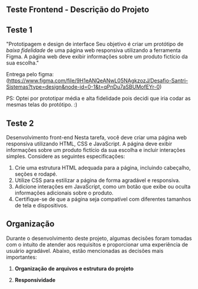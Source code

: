 ## Teste Frontend - Descrição do Projeto

## Teste 1
"Prototipagem e design de interface Seu objetivo é criar um protótipo de *baixa fidelidade* de uma página web responsiva utilizando a
 ferramenta Figma. A página web deve exibir informações sobre um produto fictício da sua escolha."
 
 Entrega pelo figma:
(https://www.figma.com/file/9H1eANQeANwL05NAgkzozJ/Desafio-Santri-Sistemas?type=design&node-id=0-1&t=qPnDu7aSBUMofEYr-0)

PS: Optei por prototipar média e alta fidelidade pois decidi que iria codar as mesmas telas do protótipo. :)

## Teste 2

Desenvolvimento front-end Nesta tarefa, você deve criar uma página web responsiva utilizando HTML, CSS e JavaScript. A página deve
exibir informações sobre um produto fictício da sua escolha e incluir interações simples. Considere as seguintes especificações:
1. Crie uma estrutura HTML adequada para a página, incluindo cabeçalho, seções e rodapé.
2. Utilize CSS para estilizar a página de forma agradável e responsiva.
3. Adicione interações em JavaScript, como um botão que exibe ou oculta informações adicionais sobre o produto.
4. Certifique-se de que a página seja compatível com diferentes tamanhos de tela e dispositivos.

## Organização

Durante o desenvolvimento deste projeto, algumas decisões foram tomadas com o intuito de atender aos requisitos e proporcionar uma experiência de usuário agradável. Abaixo, estão mencionadas as decisões mais importantes:

1. **Organização de arquivos e estrutura do projeto**

2. **Responsividade**


